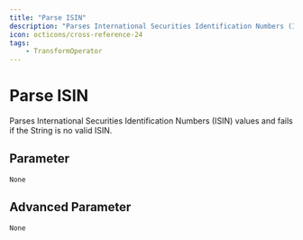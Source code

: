```yaml
---
title: "Parse ISIN"
description: "Parses International Securities Identification Numbers (ISIN) values and fails if the String is no valid ISIN."
icon: octicons/cross-reference-24
tags: 
    - TransformOperator
---
```

# Parse ISIN
<!-- This file was generated - DO NOT CHANGE IT MANUALLY -->



Parses International Securities Identification Numbers (ISIN) values and fails if the String is no valid ISIN.


## Parameter

`None`

## Advanced Parameter

`None`